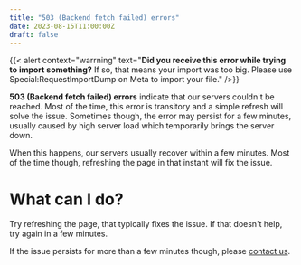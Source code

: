 ```yaml
---
title: "503 (Backend fetch failed) errors"
date: 2023-08-15T11:00:00Z
draft: false
---
```

{{< alert context="warrning" text="<strong>Did you receive this error while trying to import something?</strong> If so, that means your import was too big. Please use Special:RequestImportDump on Meta to import your file." />}}

**503 (Backend fetch failed) errors** indicate that our servers couldn't be reached. Most of the time, this error is transitory and a simple refresh will solve the issue. Sometimes though, the error may persist for a few minutes, usually caused by high server load which temporarily brings the server down.

When this happens, our servers usually recover within a few minutes. Most of the time though, refreshing the page in that instant will fix the issue.

# What can I do?
Try refreshing the page, that typically fixes the issue. If that doesn't help, try again in a few minutes.

If the issue persists for more than a few minutes though, please <a href="https://wikiforge.github.io/contact-us">contact us</a>.